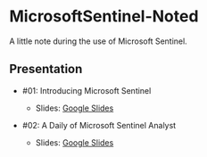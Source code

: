 # MicrosoftSentinel-Noted

A little note during the use of Microsoft Sentinel.

## Presentation

- #01: Introducing Microsoft Sentinel 
    - Slides: [Google Slides](https://docs.google.com/presentation/d/1KmSZ0FyVMuAWVy9DIlIMMRZlkvz9vonF7RzAhMavCAg/edit?usp=sharing)

- #02: A Daily of Microsoft Sentinel Analyst 
    - Slides: [Google Slides](https://docs.google.com/presentation/d/1QoME2mosZOJnSksqcOC8wS6ZLxPVqtsZXP3kA5-0L3Y/edit?usp=sharing)

